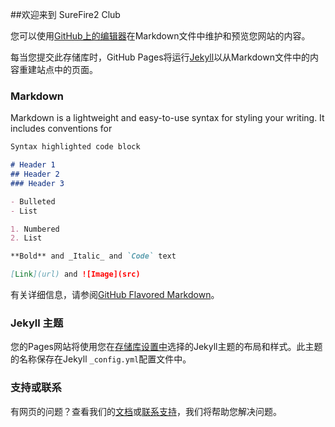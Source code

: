 ##欢迎来到 SureFire2 Club

您可以使用[GitHub上的编辑器](https://github.com/SureFire2/Club/edit/master/README.md)在Markdown文件中维护和预览您网站的内容。

每当您提交此存储库时，GitHub Pages将运行[Jekyll](https://jekyllrb.com/)以从Markdown文件中的内容重建站点中的页面。
### Markdown

Markdown is a lightweight and easy-to-use syntax for styling your writing. It includes conventions for

```markdown
Syntax highlighted code block

# Header 1
## Header 2
### Header 3

- Bulleted
- List

1. Numbered
2. List

**Bold** and _Italic_ and `Code` text

[Link](url) and ![Image](src)
```

有关详细信息，请参阅[GitHub Flavored Markdown](https://guides.github.com/features/mastering-markdown/)。

### Jekyll 主题

您的Pages网站将使用您在[存储库设置中](https://github.com/SureFire2/Club/settings)选择的Jekyll主题的布局和样式。此主题的名称保存在Jekyll  `_config.yml`配置文件中。

### 支持或联系

有网页的问题？查看我们的[文档](https://help.github.com/categories/github-pages-basics/)或[联系支持](http://wpa.qq.com/msgrd?v=3&uin=1607766415&site=qq&menu=yes)，我们将帮助您解决问题。
